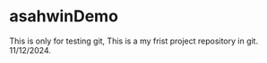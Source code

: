 # asahwinDemo
This is only for testing git, This is a my frist project repository in git.  11/12/2024.
